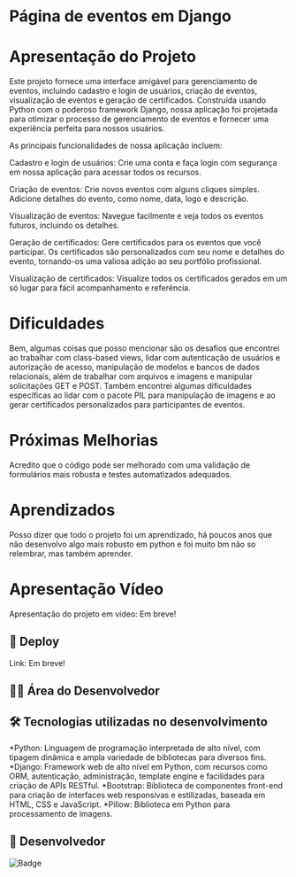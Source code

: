 # Página de eventos em Django
# Apresentação do Projeto

Este projeto fornece uma interface amigável para gerenciamento de eventos, incluindo cadastro e login de usuários, criação de eventos, visualização de eventos e geração de certificados. Construída usando Python com o poderoso framework Django, nossa aplicação foi projetada para otimizar o processo de gerenciamento de eventos e fornecer uma experiência perfeita para nossos usuários.

As principais funcionalidades de nossa aplicação incluem:

Cadastro e login de usuários: Crie uma conta e faça login com segurança em nossa aplicação para acessar todos os recursos.

Criação de eventos: Crie novos eventos com alguns cliques simples. Adicione detalhes do evento, como nome, data, logo e descrição.

Visualização de eventos: Navegue facilmente e veja todos os eventos futuros, incluindo os detalhes.

Geração de certificados: Gere certificados para os eventos que você participar. Os certificados são personalizados com seu nome e detalhes do evento, tornando-os uma valiosa adição ao seu portfólio profissional.

Visualização de certificados: Visualize todos os certificados gerados em um só lugar para fácil acompanhamento e referência.

# Dificuldades

Bem, algumas coisas que posso mencionar são os desafios que encontrei ao trabalhar com class-based views, lidar com autenticação de usuários e autorização de acesso, manipulação de modelos e bancos de dados relacionais, além de trabalhar com arquivos e imagens e manipular solicitações GET e POST. Também encontrei algumas dificuldades específicas ao lidar com o pacote PIL para manipulação de imagens e ao gerar certificados personalizados para participantes de eventos.

# Próximas Melhorias 
Acredito que o código pode ser melhorado com uma validação de formulários mais robusta e testes automatizados adequados.

# Aprendizados
Posso dizer que todo o projeto foi um aprendizado, há poucos anos que não desenvolvo algo mais robusto em python e foi muito bm não so relembrar, mas também aprender.

# Apresentação Vídeo

Apresentação do projeto em vídeo: Em breve!

## 🚀 Deploy

Link: Em breve!

## 👨‍💻 Área do Desenvolvedor

## 🛠️ Tecnologias utilizadas no desenvolvimento

*Python: Linguagem de programação interpretada de alto nível, com tipagem dinâmica e ampla variedade de bibliotecas para diversos fins.
*Django: Framework web de alto nível em Python, com recursos como ORM, autenticação, administração, template engine e facilidades para criação de APIs RESTful.
*Bootstrap: Biblioteca de componentes front-end para criação de interfaces web responsivas e estilizadas, baseada em HTML, CSS e JavaScript.
*Pillow: Biblioteca em Python para processamento de imagens.

## 🙋 Desenvolvedor

![Badge](https://img.shields.io/badge/Desenvolvedor-MarcosCast-%237159c1?style=for-the-badge&logo=ghost)
